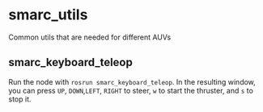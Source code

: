 # smarc_utils
Common utils that are needed for different AUVs

## smarc_keyboard_teleop

Run the node with `rosrun smarc_keyboard_teleop`.
In the resulting window, you can press `UP`, `DOWN`,`LEFT`, `RIGHT` to steer,
`w` to start the thruster, and `s` to stop it.
